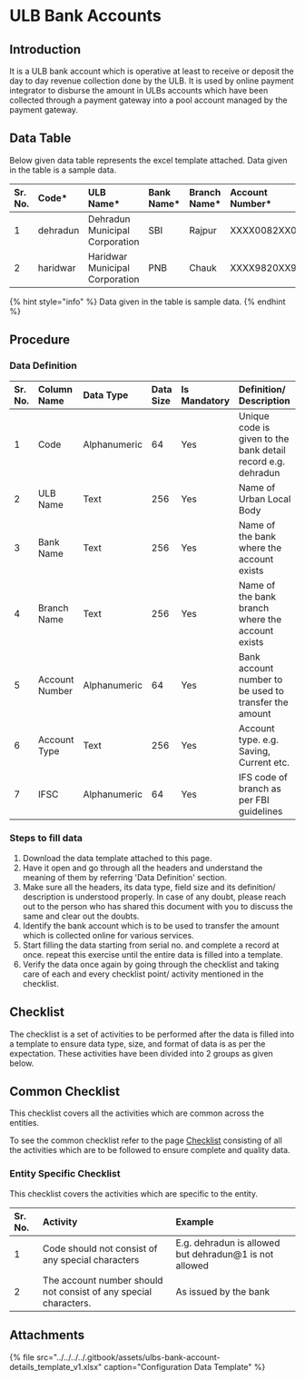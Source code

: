 # ULB Bank Accounts

## Introduction

It is a ULB bank account which is operative at least to receive or deposit the day to day revenue collection done by the ULB. It is used by online payment integrator to disburse the amount in ULBs accounts which have been collected through a payment gateway into a pool account managed by the payment gateway.

## Data Table

Below given data table represents the excel template attached. Data given in the table is a sample data.

| Sr. No. | Code\* | ULB Name\* | Bank Name\* | Branch Name\* | Account Number\* | Account Type\* | IFSC\* |
| :--- | :--- | :--- | :--- | :--- | :--- | :--- | :--- |
| 1 | dehradun | Dehradun Municipal Corporation | SBI | Rajpur | XXXX0082XX01 | Saving | SBIX0921 |
| 2 | haridwar | Haridwar Municipal Corporation | PNB | Chauk | XXXX9820XX9 | Saving | PNBX8320 |

{% hint style="info" %}
Data given in the table is sample data.
{% endhint %}

## Procedure

### Data Definition

| Sr. No. | Column Name | Data Type | Data Size | Is Mandatory | Definition/ Description |
| :--- | :--- | :--- | :--- | :--- | :--- |
| 1 | Code | Alphanumeric | 64 | Yes | Unique code is given to the bank detail record e.g. dehradun |
| 2 | ULB Name | Text | 256 | Yes | Name of Urban Local Body |
| 3 | Bank Name | Text | 256 | Yes | Name of the bank where the account exists |
| 4 | Branch Name | Text | 256 | Yes | Name of the bank branch where the account exists |
| 5 | Account Number | Alphanumeric | 64 | Yes | Bank account number to be used to transfer the amount |
| 6 | Account Type | Text | 256 | Yes | Account type. e.g. Saving, Current etc. |
| 7 | IFSC | Alphanumeric | 64 | Yes | IFS code of branch as per FBI guidelines |

### Steps to fill data

1. Download the data template attached to this page.
2. Have it open and go through all the headers and understand the meaning of them by referring 'Data Definition' section.
3. Make sure all the headers, its data type, field size and its definition/ description is understood properly. In case of any doubt, please reach out to the person who has shared this document with you to discuss the same and clear out the doubts.
4. Identify the bank account which is to be used to transfer the amount which is collected online for various services.
5. Start filling the data starting from serial no. and complete a record at once. repeat this exercise until the entire data is filled into a template.
6. Verify the data once again by going through the checklist and taking care of each and every checklist point/ activity mentioned in the checklist.

## Checklist

The checklist is a set of activities to be performed after the data is filled into a template to ensure data type, size, and format of data is as per the expectation. These activities have been divided into 2 groups as given below.

## Common Checklist <a id="Common-Checklist"></a>

This checklist covers all the activities which are common across the entities.

To see the common checklist refer to the page [Checklist](../../module-setup/common-config/checklist.md) consisting of all the activities which are to be followed to ensure complete and quality data.

### Entity Specific Checklist

This checklist covers the activities which are specific to the entity.

| **Sr. No.** | **Activity** | **Example** |
| :--- | :--- | :--- |
| 1 | Code should not consist of any special characters | E.g. dehradun is allowed but dehradun@1 is not allowed |
| 2 | The account number should not consist of any special characters. | As issued by the bank |

## Attachments

{% file src="../../../../.gitbook/assets/ulbs-bank-account-details\_template\_v1.xlsx" caption="Configuration Data Template" %}

